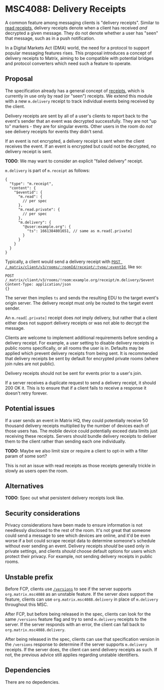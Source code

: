 # MSC4088: Delivery Receipts

A common feature among messaging clients is "delivery receipts". Similar to [read receipts](https://spec.matrix.org/v1.9/client-server-api/#receipts),
delivery receipts denote when a client has received *and* decrypted a given message. They do not
denote whether a user has "seen" that message, such as in a push notification.

In a Digital Markets Act (DMA) world, the need for a protocol to support popular messaging features
rises. This proposal introduces a concept of delivery receipts to Matrix, aiming to be compatible
with potential bridges and protocol converters which need such a feature to operate.

## Proposal

The specification already has a general concept of [receipts](https://spec.matrix.org/v1.9/client-server-api/#receipts),
which is currently in use only by read (or "seen") receipts. We extend this module with a new `m.delivery`
receipt to track individual events being received by the client.

Delivery receipts are sent by all of a user's clients to report back to the event's sender that an
event was decrypted successfully. They are not "up to" markers - they are for singular events. Other
users in the room do *not* see delivery receipts for events they didn't send.

If an event is not encrypted, a delivery receipt is sent when the client receives the event. If an
event is encrypted but could not be decrypted, no delivery receipt is sent.

**TODO**: We may want to consider an explicit "failed delivery" receipt.

`m.delivery` is part of `m.receipt` as follows:

```jsonc
{
  "type": "m.receipt",
  "content": {
    "$eventid": {
      "m.read": {
        // per spec
      },
      "m.read.private": {
        // per spec
      },
      "m.delivery": {
        "@user:example.org": {
          "ts": 1661384801651, // same as m.read[.private]
        }
      }
    }
  }
}
```

Typically, a client would send a delivery receipt with
[`POST /_matrix/client/v3/rooms/:roomId/receipt/:type/:eventId`](https://spec.matrix.org/v1.9/client-server-api/#post_matrixclientv3roomsroomidreceiptreceipttypeeventid), like so:

```text
POST /_matrix/client/v3/rooms/!room:example.org/receipt/m.delivery/$event
Content-Type: application/json
{}
```

The server then implies `ts` and sends the resulting EDU to the target event's origin server. The
delivery receipt must only be routed to the target event sender.

An `m.read[.private]` receipt does *not* imply delivery, but rather that a client either does not
support delivery receipts or was not able to decrypt the message.

Clients are welcome to implement additional requirements before sending a delivery receipt. For example,
a user setting to disable delivery receipts in public rooms specifically, or all rooms the user is in.
Defaults may be applied which prevent delivery receipts from being sent. It is recommended that delivery
receipts be sent by default for encrypted private rooms (where join rules are not public).

Delivery receipts should not be sent for events prior to a user's join.

If a server receives a duplicate request to send a delivery receipt, it should 200 OK it. This is to
ensure that if a client fails to receive a response it doesn't retry forever.

## Potential issues

If a user sends an event in Matrix HQ, they could potentially receive 50 thousand delivery receipts
multiplied by the number of devices each of those users has. The mobile device could potentially exceed
data limits just receiving these receipts. Servers should bundle delivery receipts to deliver them to
the client rather than sending each one individually.

**TODO**: Maybe we also limit size or require a client to opt-in with a filter param of some sort?

This is not an issue with read receipts as those receipts generally trickle in slowly as users open
the room.

## Alternatives

**TODO**: Spec out what persistent delivery receipts look like.

## Security considerations

Privacy considerations have been made to ensure information is not needlessly disclosed to the rest
of the room. It's not great that someone could send a message to see which devices are online, and it'd
be even worse if a bot could scrape receipt data to determine someone's schedule without ever sending
an event. Delivery receipts *should* be used only in private settings, and clients *should* choose
default options for users which protect their privacy. For example, not sending delivery receipts in
public rooms.

## Unstable prefix

Before FCP, clients use [`/versions`](https://spec.matrix.org/v1.9/client-server-api/#get_matrixclientversions)
to see if the server supports `org.matrix.msc4088` as an unstable feature. If the server *does* support
the feature, clients can use `org.matrix.msc4088.delivery` in place of `m.delivery` throughout this MSC.

After FCP, but before being released in the spec, clients can look for the same `/versions` feature
flag and try to send `m.delivery` receipts to the server. If the server responds with an error, the
client can fall back to `org.matrix.msc4088.delivery`.

After being released in the spec, clients can use that specification version in the `/versions` response
to determine if the server supports `m.delivery` receipts. If the server does, the client can send
delivery receipts as such. If not, the previous advice still applies regarding unstable identifiers.

## Dependencies

There are no depedencies.
